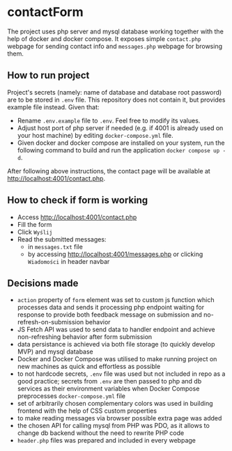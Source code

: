 # contactForm

The project uses php server and mysql database working together with the help of docker and docker compose.
It exposes simple ```contact.php``` webpage for sending contact info and ```messages.php``` webpage for browsing them.

## How to run project

Project's secrets (namely: name of database and database root password) are to be stored in ```.env``` file. This repository does not contain it, but provides example file instead. Given that:

- Rename ```.env.example``` file to ```.env```. Feel free to modify its values.  
- Adjust host port of php server if needed (e.g. if 4001 is already used on your host machine) by editing ```docker-compose.yml``` file.
- Given docker and docker compose are installed on your system, run the following command to build and run the application ```docker compose up -d```.


After following above instructions, the contact page will be available at <http://localhost:4001/contact.php>.

## How to check if form is working

- Access <http://localhost:4001/contact.php>
- Fill the form 
- Click ```Wyślij```
- Read the submitted messages:
  - in ```messages.txt``` file
  - by accessing <http://localhost:4001/messages.php> or clicking ```Wiadomości``` in header navbar

## Decisions made

- ```action``` property of ```form```  element was set to custom js function which processes data and sends it processing php endpoint waiting for response to provide both feedback message on submission and no-refresh-on-submission behavior
- JS Fetch API was used to send data to handler endpoint and achieve non-refreshing behavior after form submission
- data persistance is achieved via both file storage (to quickly develop MVP) and mysql database
- Docker and Docker Compose was utilised to make running project on new machines as quick and effortless as possible
- to not hardcode secrets, ```.env``` file was used but not included in repo as a good practice; secrets from ```.env``` are then passed to php and db services as their environment variables when Docker Compose preprocesses ```docker-compose.yml``` file
- set of arbitrarily chosen complementary colors was used in building frontend with the help of CSS custom properties
- to make reading messages via browser possible extra page was added
- the chosen API for calling mysql from PHP was PDO, as it allows to change db backend without the need to rewrite PHP code
- ```header.php``` files was prepared and included in every webpage